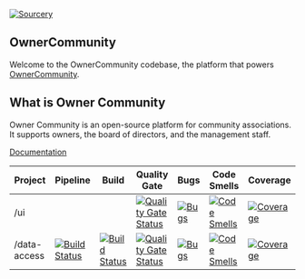 [![Sourcery](https://img.shields.io/badge/Sourcery-enabled-brightgreen)](https://sourcery.ai)

## OwnerCommunity

Welcome to the OwnerCommunity codebase, the platform that powers [OwnerCommunity](https://owner.community).


## What is Owner Community

Owner Community is an open-source platform for community associations. It supports owners, the board of directors, and the management staff.


[Documentation](https://docs.owner.community)




| Project | Pipeline | Build |  Quality Gate   |  Bugs   |   Code Smells  | Coverage |
| --- | --- | --- | --- | --- | --- | --- |
| /ui |     |     | [![Quality Gate Status](https://sonarcloud.io/api/project_badges/measure?project=simnova_ownercommunity-ui&metric=alert_status)](https://sonarcloud.io/summary/new_code?id=simnova_ownercommunity-ui) | [![Bugs](https://sonarcloud.io/api/project_badges/measure?project=simnova_ownercommunity-ui&metric=bugs)](https://sonarcloud.io/summary/new_code?id=simnova_ownercommunity-ui) | [![Code Smells](https://sonarcloud.io/api/project_badges/measure?project=simnova_ownercommunity-ui&metric=code_smells)](https://sonarcloud.io/summary/new_code?id=simnova_ownercommunity-ui) | [![Coverage](https://sonarcloud.io/api/project_badges/measure?project=simnova_ownercommunity-ui&metric=coverage)](https://sonarcloud.io/summary/new_code?id=simnova_ownercommunity-ui) |
| /data-access | [![Build Status](https://dev.azure.com/simnova/OwnerCommunity/_apis/build/status%2Foc-data-access?branchName=main)](https://dev.azure.com/simnova/OwnerCommunity/_build/latest?definitionId=5&branchName=main) | [![Build Status](https://dev.azure.com/simnova/OwnerCommunity/_apis/build/status%2Foc-data-access?branchName=main&jobName=Build)](https://dev.azure.com/simnova/OwnerCommunity/_build/latest?definitionId=5&branchName=main) | [![Quality Gate Status](https://sonarcloud.io/api/project_badges/measure?project=simnova_ownercommuntiy-data-access&metric=alert_status)](https://sonarcloud.io/summary/new_code?id=simnova_ownercommuntiy-data-access) | [![Bugs](https://sonarcloud.io/api/project_badges/measure?project=simnova_ownercommuntiy-data-access&metric=bugs)](https://sonarcloud.io/summary/new_code?id=simnova_ownercommuntiy-data-access) | [![Code Smells](https://sonarcloud.io/api/project_badges/measure?project=simnova_ownercommuntiy-data-access&metric=code_smells)](https://sonarcloud.io/summary/new_code?id=simnova_ownercommuntiy-data-access) | [![Coverage](https://sonarcloud.io/api/project_badges/measure?project=simnova_ownercommuntiy-data-access&metric=coverage)](https://sonarcloud.io/summary/new_code?id=simnova_ownercommuntiy-data-access) |

